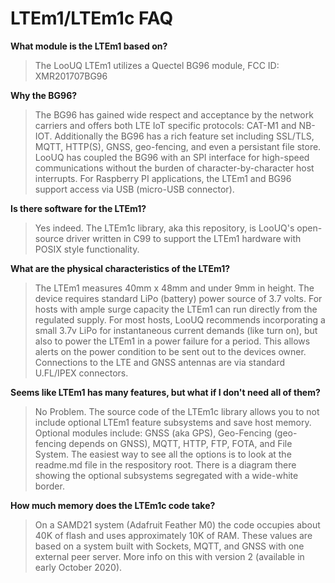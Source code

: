 # LTEm1/LTEm1c FAQ

**What module is the LTEm1 based on?**
> The LooUQ LTEm1 utilizes a Quectel BG96 module, FCC ID: XMR201707BG96

**Why the BG96?**
> The BG96 has gained wide respect and acceptance by the network carriers and offers both LTE IoT specific protocols: CAT-M1 and NB-IOT. Additionally the BG96 has a rich feature set including SSL/TLS, MQTT, HTTP(S), GNSS, geo-fencing, and even a persistant file store. LooUQ has coupled the BG96 with an SPI interface for high-speed communications without the burden of character-by-character host interrupts. For Raspberry PI applications, the LTEm1 and BG96 support access via USB (micro-USB connector).

**Is there software for the LTEm1?**
> Yes indeed. The LTEm1c library, aka this repository, is LooUQ's open-source driver written in C99 to support the LTEm1 hardware with POSIX style functionality.

**What are the physical characteristics of the LTEm1?**
> The LTEm1 measures 40mm x 48mm and under 9mm in height. The device requires standard LiPo (battery) power source of 3.7 volts. For hosts with ample surge capacity the LTEm1 can run directly from the regulated supply. For most hosts, LooUQ recommends incorporating a small 3.7v LiPo for instantaneous current demands (like turn on), but also to power the LTEm1 in a power failure for a period. This allows alerts on the power condition to be sent out to the devices owner. Connections to the LTE and GNSS antennas are via standard U.FL/IPEX connectors.

**Seems like LTEm1 has many features, but what if I don't need all of them?**
> No Problem. The source code of the LTEm1c library allows you to not include optional LTEm1 feature subsystems and save host memory. Optional modules include: GNSS (aka GPS), Geo-Fencing (geo-fencing depends on GNSS), MQTT, HTTP, FTP, FOTA, and File System. The easiest way to see all the options is to look at the readme.md file in the respository root. There is a diagram there showing the optional subsystems segregated with a wide-white border.

**How much memory does the LTEm1c code take?**
> On a SAMD21 system (Adafruit Feather M0) the code occupies about 40K of flash and uses approximately 10K of RAM. These values are based on a system built with Sockets, MQTT, and GNSS with one external peer server. More info on this with version 2 (available in early October 2020).

